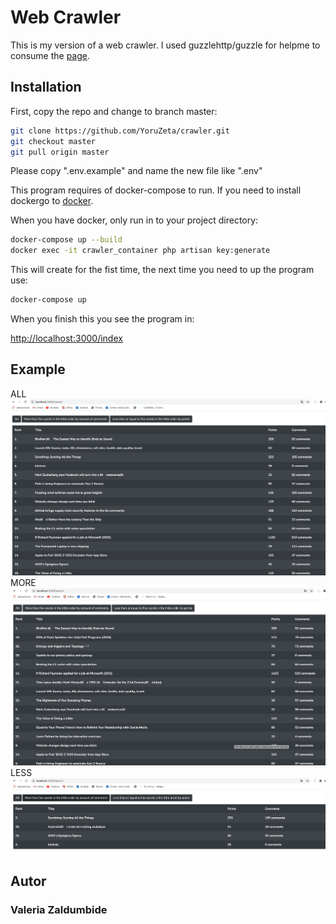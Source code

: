 # Web Crawler

This is my version of a web crawler. I used guzzlehttp/guzzle for helpme to consume the
[page](https://news.ycombinator.com).

## Installation

First, copy the repo and change to branch master:

```bash
git clone https://github.com/YoruZeta/crawler.git
git checkout master
git pull origin master
```

Please copy ".env.example" and name the new file like ".env"

This program requires of docker-compose to run.
If you need to install dockergo to [docker](https://www.docker.com/).

When you have docker, only run in to your project directory:

```bash
docker-compose up --build
docker exec -it crawler_container php artisan key:generate
```

This will create for the fist time, the next time you need to up the program use:
```bash
docker-compose up
```
When you finish this you see the program in:

[http://localhost:3000/index](http://localhost:3000/index)

## Example
ALL
![ALL](ALL.png)
MORE
![MORE](MORE.png)
LESS
![LESS](LESS.png)

## Autor

### Valeria Zaldumbide
